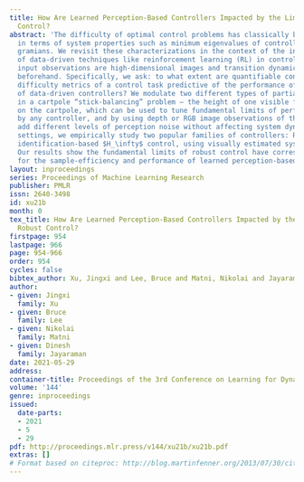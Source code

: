 ```yaml
---
title: How Are Learned Perception-Based Controllers Impacted by the Limits of Robust
  Control?
abstract: 'The difficulty of optimal control problems has classically been characterized
  in terms of system properties such as minimum eigenvalues of controllability/observability
  gramians. We revisit these characterizations in the context of the increasing popularity
  of data-driven techniques like reinforcement learning (RL) in control settings where
  input observations are high-dimensional images and transition dynamics are not known
  beforehand. Specifically, we ask: to what extent are quantifiable control and perceptual
  difficulty metrics of a control task predictive of the performance of various families
  of data-driven controllers? We modulate two different types of partial observability
  in a cartpole “stick-balancing” problem – the height of one visible fixation point
  on the cartpole, which can be used to tune fundamental limits of performance achievable
  by any controller, and by using depth or RGB image observations of the scene, we
  add different levels of perception noise without affecting system dynamics. In these
  settings, we empirically study two popular families of controllers: RL and system
  identification-based $H_\infty$ control, using visually estimated system state.
  Our results show the fundamental limits of robust control have corresponding implications
  for the sample-efficiency and performance of learned perception-based controllers.'
layout: inproceedings
series: Proceedings of Machine Learning Research
publisher: PMLR
issn: 2640-3498
id: xu21b
month: 0
tex_title: How Are Learned Perception-Based Controllers Impacted by the Limits of
  Robust Control?
firstpage: 954
lastpage: 966
page: 954-966
order: 954
cycles: false
bibtex_author: Xu, Jingxi and Lee, Bruce and Matni, Nikolai and Jayaraman, Dinesh
author:
- given: Jingxi
  family: Xu
- given: Bruce
  family: Lee
- given: Nikolai
  family: Matni
- given: Dinesh
  family: Jayaraman
date: 2021-05-29
address:
container-title: Proceedings of the 3rd Conference on Learning for Dynamics and Control
volume: '144'
genre: inproceedings
issued:
  date-parts:
  - 2021
  - 5
  - 29
pdf: http://proceedings.mlr.press/v144/xu21b/xu21b.pdf
extras: []
# Format based on citeproc: http://blog.martinfenner.org/2013/07/30/citeproc-yaml-for-bibliographies/
---
```

